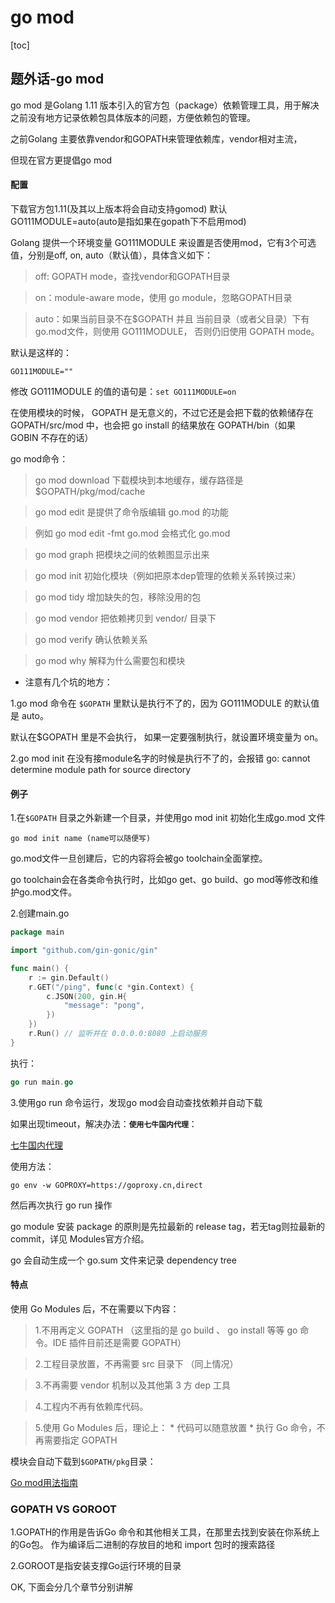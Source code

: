 # go mod

[toc]



## 题外话-go mod
  go mod 是Golang 1.11 版本引入的官方包（package）依赖管理工具，用于解决之前没有地方记录依赖包具体版本的问题，方便依赖包的管理。

之前Golang 主要依靠vendor和GOPATH来管理依赖库，vendor相对主流，

但现在官方更提倡go mod


#### 配置
下载官方包1.11(及其以上版本将会自动支持gomod) 默认GO111MODULE=auto(auto是指如果在gopath下不启用mod)

Golang 提供一个环境变量 GO111MODULE 来设置是否使用mod，它有3个可选值，分别是off, on, auto（默认值），具体含义如下：

>off: GOPATH mode，查找vendor和GOPATH目录

>on：module-aware mode，使用 go module，忽略GOPATH目录

>auto：如果当前目录不在$GOPATH 并且 当前目录（或者父目录）下有go.mod文件，则使用 GO111MODULE， 否则仍旧使用 GOPATH mode。


默认是这样的：
```
GO111MODULE=""
```


修改 GO111MODULE 的值的语句是：```set GO111MODULE=on ```

在使用模块的时候， GOPATH 是无意义的，不过它还是会把下载的依赖储存在 GOPATH/src/mod 中，也会把 go install 的结果放在 GOPATH/bin（如果 GOBIN 不存在的话）


go mod命令：
>go mod download 下载模块到本地缓存，缓存路径是 $GOPATH/pkg/mod/cache

>go mod edit 是提供了命令版编辑 go.mod 的功能

>例如 go mod edit -fmt go.mod 会格式化 go.mod

>go mod graph 把模块之间的依赖图显示出来

>go mod init 初始化模块（例如把原本dep管理的依赖关系转换过来）

>go mod tidy 增加缺失的包，移除没用的包

>go mod vendor 把依赖拷贝到 vendor/ 目录下

>go mod verify 确认依赖关系

>go mod why 解释为什么需要包和模块


* 注意有几个坑的地方：

1.go mod 命令在 `$GOPATH` 里默认是执行不了的，因为 GO111MODULE 的默认值是 auto。

默认在$GOPATH 里是不会执行， 如果一定要强制执行，就设置环境变量为 on。

2.go mod init 在没有接module名字的时候是执行不了的，会报错 go: cannot determine module path for source directory



#### 例子
1.在`$GOPATH` 目录之外新建一个目录，并使用go mod init 初始化生成go.mod 文件

```
go mod init name (name可以随便写)
```


go.mod文件一旦创建后，它的内容将会被go toolchain全面掌控。

go toolchain会在各类命令执行时，比如go get、go build、go mod等修改和维护go.mod文件。


2.创建main.go
```go
package main

import "github.com/gin-gonic/gin"

func main() {
	r := gin.Default()
	r.GET("/ping", func(c *gin.Context) {
		c.JSON(200, gin.H{
			"message": "pong",
		})
	})
	r.Run() // 监听并在 0.0.0.0:8080 上启动服务
}

```

执行：
```go
go run main.go
```

3.使用go run 命令运行，发现go mod会自动查找依赖并自动下载

如果出现timeout，解决办法：**`使用七牛国内代理`**：

[七牛国内代理](https://github.com/goproxy/goproxy.cn)



使用方法：

```
go env -w GOPROXY=https://goproxy.cn,direct
```

然后再次执行 go run 操作

go module 安装 package 的原則是先拉最新的 release tag，若无tag则拉最新的commit，详见 Modules官方介绍。

go 会自动生成一个 go.sum 文件来记录 dependency tree


#### 特点

使用 Go Modules 后，不在需要以下内容：

>1.不用再定义 GOPATH （这里指的是 go build 、 go install 等等 go 命令。IDE 插件目前还是需要 GOPATH）

>2.工程目录放置，不再需要 src 目录下 （同上情况）

>3.不再需要 vendor 机制以及其他第 3 方 dep 工具

>4.工程内不再有依赖库代码。

>5.使用 Go Modules 后，理论上：
	* 代码可以随意放置
	* 执行 Go 命令，不再需要指定 GOPATH

模块会自动下载到`$GOPATH/pkg`目录：

[Go mod用法指南](http://wjp2013.github.io/go/go-module/)



###  GOPATH VS GOROOT

1.GOPATH的作用是告诉Go 命令和其他相关工具，在那里去找到安装在你系统上的Go包。
 作为编译后二进制的存放目的地和 import 包时的搜索路径


2.GOROOT是指安装支撑Go运行环境的目录


OK,  下面会分几个章节分别讲解







